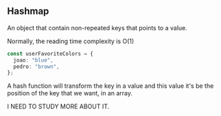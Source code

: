 ## Hashmap

An object that contain non-repeated keys that points to a value.

Normally, the reading time complexity is O(1)

```typescript
const userFavoriteColors = {
  joao: "blue",
  pedro: "brown",
};
```

A hash function will transform the key in a value and this value it's be the position of the key that we want, in an array.

I NEED TO STUDY MORE ABOUT IT.
